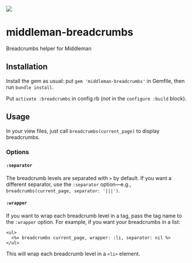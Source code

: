 ![](https://travis-ci.org/marnen/middleman-breadcrumbs.svg)

# middleman-breadcrumbs

Breadcrumbs helper for Middleman

## Installation

Install the gem as usual: put `gem 'middleman-breadcrumbs'` in Gemfile, then run `bundle install`.

Put `activate :breadcrumbs` in config.rb (*not* in the `configure :build` block).

## Usage

In your view files, just call `breadcrumbs(current_page)` to display breadcrumbs.

### Options

#### `:separator`

The breadcrumb levels are separated with ` > ` by default. If you want a different separator, use the `:separator` option—e.g.,  `breadcrumbs(current_page, separator: '|||')`.

#### `:wrapper`

If you want to wrap each breadcrumb level in a tag, pass the tag name to the `:wrapper` option. For example, if you want your breadcrumbs in a list:

```erb
<ul>
  <%= breadcrumbs current_page, wrapper: :li, separator: nil %>
</ul>
```
This will wrap each breadcrumb level in a `<li>` element.
